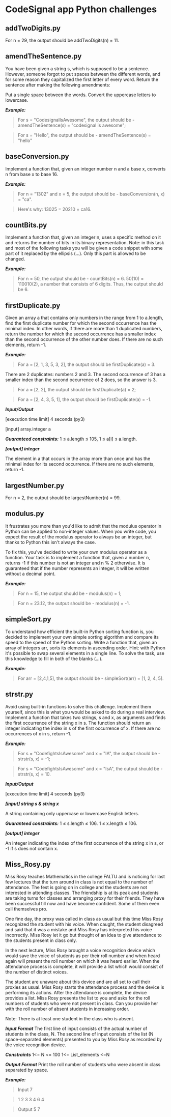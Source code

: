 # CodeSignal app Python challenges 

## addTwoDigits.py

For n = 29, the output should be addTwoDigits(n) = 11.

## amendTheSentence.py

You have been given a string s, which is supposed to be a sentence. However, 
someone forgot to put spaces between the different words, and for some reason they capitalized the first letter of every word. 
Return the sentence after making the following amendments:

Put a single space between the words.
Convert the uppercase letters to lowercase.

***Example:***
> For s = "CodesignalIsAwesome", the output should be - amendTheSentence(s) = "codesignal is awesome";

> For s = "Hello", the output should be - amendTheSentence(s) = "hello"

## baseConversion.py

   Implement a function that, given an integer number n and a base x, converts n from base x to base 16.

***Example:***
> For n = "1302" and x = 5, the output should be - baseConversion(n, x) = "ca".

> Here's why: 13025 = 20210 = ca16.


## countBits.py

  Implement a function that, given an integer n, uses a specific method on it and returns the number of bits in its binary representation.
Note: in this task and most of the following tasks you will be given a code snippet with some part of it replaced by the ellipsis (...). 
Only this part is allowed to be changed.

***Example:***
> For n = 50, the output should be - countBits(n) = 6.
50(10) = 110010(2), a number that consists of 6 digits. Thus, the output should be 6.


## firstDuplicate.py

Given an array a that contains only numbers in the range from 1 to a.length, 
find the first duplicate number for which the second occurrence has the minimal index. 
In other words, if there are more than 1 duplicated numbers, return the number for which the second occurrence has a smaller index than the second occurrence of the other number does. If there are no such elements, return -1.

***Example:***
> For a = [2, 1, 3, 5, 3, 2], the output should be firstDuplicate(a) = 3.

There are 2 duplicates: numbers 2 and 3. The second occurrence of 3 has a smaller index than the second occurrence of 2 does, so the answer is 3.

> For a = [2, 2], the output should be firstDuplicate(a) = 2;

> For a = [2, 4, 3, 5, 1], the output should be firstDuplicate(a) = -1.

***Input/Output***

[execution time limit] 4 seconds (py3)

[input] array.integer a

***Guaranteed constraints:***
1 ≤ a.length ≤ 105,
1 ≤ a[i] ≤ a.length.

***[output] integer***

The element in a that occurs in the array more than once and has the minimal index for its second occurrence. If there are no such elements, return -1.

## largestNumber.py

For n = 2, the output should be largestNumber(n) = 99.

## modulus.py

It frustrates you more than you'd like to admit that the modulus operator in Python can be applied to non-integer values. 
When you write code, you expect the result of the modulus operator to always be an integer, but thanks to Python this isn't always the case.

To fix this, you've decided to write your own modulus operator as a function. Your task is to implement a function that, given a number n, returns -1 if this number is not an integer and n % 2 otherwise. It is guaranteed that if the number represents an integer, it will be written without a decimal point.

***Example:***
> For n = 15, the output should be - modulus(n) = 1;

> For n = 23.12, the output should be - modulus(n) = -1.


## simpleSort.py

To understand how efficient the built-in Python sorting function is, you decided to implement your own simple sorting algorithm and compare its speed to the speed of the Python sorting. Write a function that, given an array of integers arr, sorts its elements in ascending order.
Hint: with Python it's possible to swap several elements in a single line. To solve the task, use this knowledge to fill in both of the blanks (...).

***Example:***
> For arr = [2,4,1,5], the output should be - simpleSort(arr) = [1, 2, 4, 5].


## strstr.py

Avoid using built-in functions to solve this challenge. Implement them yourself, since this is what you would be asked to do during a real interview.
Implement a function that takes two strings, s and x, as arguments and finds the first occurrence of the string x in s. 
The function should return an integer indicating the index in s of the first occurrence of x. If there are no occurrences of x in s, return -1.

***Example:***
> For s = "CodefightsIsAwesome" and x = "IA", the output should be - strstr(s, x) = -1;

> For s = "CodefightsIsAwesome" and x = "IsA", the output should be - strstr(s, x) = 10.

***Input/Output***

[execution time limit] 4 seconds (py3)

***[input] string s & string x***

A string containing only uppercase or lowercase English letters.

***Guaranteed constraints:***
1 ≤ s.length ≤ 106.
1 ≤ x.length ≤ 106.

***[output] integer***

An integer indicating the index of the first occurrence of the string x in s, or -1 if s does not contain x.

## Miss_Rosy.py 

Miss Rosy teaches Mathematics in the college FALTU and is noticing for last few lectures that the turn around in class is not equal to the number of attendance. 
The fest is going on in college and the students are not interested in attending classes. 
The friendship is at its peak and students are taking turns for classes and arranging proxy for their friends. 
They have been successful till now and have become confident. Some of them even call themselves pro. 


One fine day, the proxy was called in class as usual but this time Miss Rosy recognized the student with his voice.
When caught, the student disagreed and said that it was a mistake and Miss Rosy has interpreted his voice incorrectly. 
Miss Rosy let it go but thought of an idea to give attendance to the students present in class only.

In the next lecture, Miss Rosy brought a voice recognition device which would save the voice of students as per their roll number and 
when heard again will present the roll number on which it was heard earlier. 
When the attendance process is complete, it will provide a list which would consist of the number of distinct voices. 

The student are unaware about this device and are all set to call their proxies as usual. Miss Rosy starts the attendance process and the device is performing its actions. After the attendance is complete, the device provides a list. 
Miss Rosy presents the list to you and asks for the roll numbers of students who were not present in class. 
Can you provide her with the roll number of absent students in increasing order.

Note: There is at least one student in the class who is absent.

***Input Format***
The first line of input consists of the actual number of students in the class, N. 
The second line of input consists of the list (N space-separated elements) presented to you by Miss Rosy as recorded by the voice recognition device.

***Constraints***
1<= N <= 100
1<= List_elements <=N

***Output Format***
Print the roll number of students who were absent in class separated by space.

***Example:***
> Input
> 7

> 1 2 3 3 4 6 4

> Output
> 5 7

